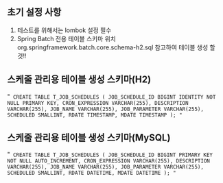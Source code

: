 ## 초기 설정 사항
1. 테스트를 위해서는 lombok 설정 필수
2. Spring Batch 전용 테이블 스키마 위치 org.springframework.batch.core.schema-h2.sql 참고하여 테이블 생성 할 것!!
## 스케줄 관리용 테이블 생성 스키마(H2)

"`
CREATE TABLE T_JOB_SCHEDULES
(
    JOB_SCHEDULE_ID BIGINT IDENTITY NOT NULL PRIMARY KEY,
    CRON_EXPRESSION VARCHAR(255),
    DESCRIPTION VARCHAR(255),
    JOB_NAME VARCHAR(255),
    JOB_PARAMETER VARCHAR(255),
    SCHEDULED SMALLINT,
    RDATE TIMESTAMP,
    MDATE TIMESTAMP
);
"`
## 스케줄 관리용 테이블 생성 스키마(MySQL)

"`
CREATE TABLE T_JOB_SCHEDULES
(
    JOB_SCHEDULE_ID BIGINT PRIMARY KEY NOT NULL AUTO_INCREMENT,
    CRON_EXPRESSION VARCHAR(255),
    DESCRIPTION VARCHAR(255),
    JOB_NAME VARCHAR(255),
    JOB_PARAMETER VARCHAR(255),
    SCHEDULED SMALLINT,
    RDATE DATETIME,
    MDATE DATETIME
);
"`
